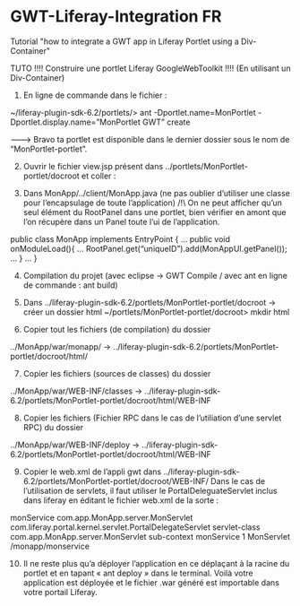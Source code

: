 # GWT-Liferay-Integration FR
Tutorial "how to integrate a GWT app in Liferay Portlet using a Div-Container"

TUTO !!!! Construire une portlet Liferay GoogleWebToolkit !!!!
(En utilisant un Div-Container)

1) En ligne de commande dans le fichier :

~/liferay-plugin-sdk-6.2/portlets/> ant -Dportlet.name=MonPortlet -Dportlet.display.name=”MonPortlet GWT” create

---> Bravo ta portlet est disponible dans le dernier dossier sous le nom de “MonPortlet-portlet”.
	
2) Ouvrir le fichier view.jsp présent dans ../portlets/MonPortlet-portlet/docroot et coller :

<script src="<%=request.getContextPath()%>/html/monapp.nocache.js"></script><div id="uniqueID"></div>

3) Dans MonApp/../client/MonApp.java (ne pas oublier d’utiliser une classe pour l’encapsulage de toute l’application) 
/!\ On ne peut afficher qu’un seul élément du RootPanel dans une portlet, bien vérifier en amont que l’on récupère dans un Panel toute l’ui de l’application.

public class MonApp implements EntryPoint {
	…
	public void onModuleLoad(){
…
RootPanel.get(“uniqueID”).add(MonAppUI.getPanel());
...
}
...
}

4) Compilation du projet (avec eclipse -> GWT Compile / avec ant en ligne de commande : ant build) 

5) Dans ../liferay-plugin-sdk-6.2/portlets/MonPortlet-portlet/docroot -> créer un dossier html
~/portlets/MonPortlet-portlet/docroot> mkdir html

6) Copier tout les fichiers (de compilation) du dossier 

../MonApp/war/monapp/ -> ../liferay-plugin-sdk-6.2/portlets/MonPortlet-portlet/docroot/html/ 

7) Copier les fichiers (sources de classes) du dossier

../MonApp/war/WEB-INF/classes -> ../liferay-plugin-sdk-6.2/portlets/MonPortlet-portlet/docroot/html/WEB-INF

8) Copier les fichiers (Fichier RPC dans le cas de l’utiliation d’une servlet RPC) du dossier

../MonApp/war/WEB-INF/deploy -> ../liferay-plugin-sdk-6.2/portlets/MonPortlet-portlet/docroot/html/WEB-INF

9) Copier le web.xml de l’appli gwt dans ../liferay-plugin-sdk-6.2/portlets/MonPortlet-portlet/docroot/WEB-INF/
Dans le cas de l’utilisation de servlets, il faut utiliser le PortalDeleguateServlet inclus dans liferay en éditant le fichier web.xml de la sorte : 

<servlet>
     <servlet-name>monService</servlet-name>
     <servlet-class>com.app.MonApp.server.MonServlet</servlet-class>
     <servlet-class>com.liferay.portal.kernel.servlet.PortalDelegateServlet</servlet-class>
     <init-param>
   	<param-name>servlet-class</param-name>
		<param-value>com.app.MonApp.server.MonServlet</param-value>
	</init-param>
 	 <init-param>
   	<param-name>sub-context</param-name>
    	<param-value>monService</param-value>
 	</init-param>
 	<load-on-startup>1</load-on-startup>
 </servlet>

 <servlet-mapping>
   <servlet-name>MonServlet</servlet-name>
   <url-pattern>/monapp/monservice</url-pattern>
 </servlet-mapping>

10) Il ne reste plus qu’a déployer l’application en ce déplaçant à la racine du portlet et en tapant « ant deploy » dans le terminal. Voilà votre application est déployée et le fichier .war généré est importable dans votre portail Liferay.

